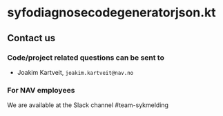 # syfodiagnosecodegeneratorjson.kt

## Contact us
### Code/project related questions can be sent to
* Joakim Kartveit, `joakim.kartveit@nav.no`


### For NAV employees
We are available at the Slack channel #team-sykmelding